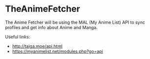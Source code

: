 # TheAnimeFetcher
The Anime Fetcher will be using the MAL (My Anime List) API to sync profiles and get info about Anime and Manga.

Useful links:
- http://taiga.moe/api.html
- https://myanimelist.net/modules.php?go=api